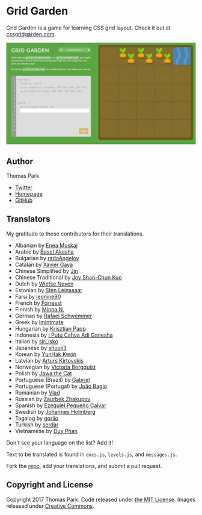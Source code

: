 Grid Garden
=======

Grid Garden is a game for learning CSS grid layout. Check it out at [cssgridgarden.com](https://cssgridgarden.com).

![Grid Garden screenshot](./images/screenshot.png)

## Author

Thomas Park

* [Twitter](https://twitter.com/thomashpark)
* [Homepage](https://thomaspark.co)
* [GitHub](https://github.com/thomaspark)

## Translators

My gratitude to these contributors for their translations.

* Albanian by [Enea Muskaj](https://github.com/eneamuskaj)
* Arabic by [Basel Akasha](https://github.com/baselakasha)
* Bulgarian by [radoAngelov](https://github.com/radoAngelov)
* Catalan by [Xavier Gaya](https://github.com/xavigaya)
* Chinese Simplified by [Jin](https://github.com/winar-jin)
* Chinese Traditional by [Joy Shan-Chun Kuo](https://github.com/joykuotw)
* Dutch by [Wietse Neven](https://github.com/wietseneven)
* Estonian by [Sten Leinasaar](https://github.com/StenLeinasaar)
* Farsi by [leonine90](https://github.com/leonine90)
* French by [Forresst](https://github.com/forresst)
* Finnish by [Minna N.](https://github.com/minna-xD)
* German by [Rafael Schwemmer](https://github.com/schwemmer)
* Greek by [lmintmate](https://github.com/lmintmate)
* Hungarian by [Krisztian Papp](https://github.com/pehsa)
* Indonesia by [I Putu Cahya Adi Ganesha](https://github.com/Ipcagr1d)
* Italian by [sirLisko](https://github.com/sirLisko)
* Japanese by [shuuji3](https://github.com/shuuji3)
* Korean by [YunHak Kwon](https://github.com/tienne)
* Latvian by [Arturs Kirtovskis](https://github.com/Akirtovskis)
* Norwegian by [Victoria Bergquist](https://github.com/vicbergquist)
* Polish by [Jawa the Cat](https://github.com/jaworek)
* Portuguese (Brazil) by [Gabriel](https://github.com/gcacars)
* Portuguese (Portugal) by [João Bagio](https://github.com/jbagio)
* Romanian by [Vlad](https://github.com/pckltr)
* Russian by [Zaurbek Zhakupov](https://github.com/zzhakupov)
* Spanish by [Ezequiel Pequeño Calvar](https://github.com/Remohir)
* Swedish by [Johannes Holmberg](https://github.com/johannesholmberg)
* Tagalog by [goriio](https://github.com/goriio)
* Turkish by [serdar](https://github.com/yigitserdar)
* Vietnamese by [Duy Phan](https://github.com/duyphanz)

Don't see your language on the list? Add it!

Text to be translated is found in `docs.js`, `levels.js`, and `messages.js`.

Fork the [repo](https://github.com/thomaspark/gridgarden/), add your translations, and submit a pull request.

## Copyright and License

Copyright 2017 Thomas Park. Code released under [the MIT License](https://github.com/thomaspark/gridgarden/blob/gh-pages/LICENSE). Images released under [Creative Commons](https://creativecommons.org/licenses/by/3.0/legalcode.txt).
